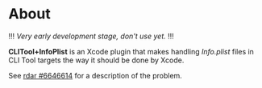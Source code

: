 About
=====

!!! *Very early development stage, don't use yet.* !!!

**CLITool+InfoPlist** is an Xcode plugin that makes handling *Info.plist* files in CLI Tool targets the way it should be done by Xcode.

See [rdar #6646614](http://openradar.me/6646614) for a description of the problem.

